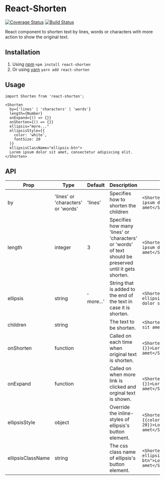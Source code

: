 # React-Shorten
[![Coverage Status](https://coveralls.io/repos/github/gautiselvaraj/react-shorten/badge.svg?branch=master)](https://coveralls.io/github/gautiselvaraj/react-shorten?branch=master)
[![Build Status](https://travis-ci.org/gautiselvaraj/react-shorten.svg?branch=master)](https://travis-ci.org/gautiselvaraj/react-shorten)

React component to shorten text by lines, words or characters with more action to show the original text.

## Installation

1. Using [npm](https://npmjs.org/) `npm install react-shorten`
2. Or using [yarn](https://yarnpkg.com) `yarn add react-shorten`

## Usage
```
import Shorten from 'react-shorten';

<Shorten
  by={'lines' | 'characters' | 'words'}
  length={Number}
  onExpand={() => {}}
  onShorten={() => {}}
  ellipsis="more..."
  ellipsisStyle={{
    color: 'white',
    fontSize: 20
  }}
  ellipsisClassName="ellipsis-btn">
  Lorem ipsum dolor sit amet, consectetur adipiscing elit.
</Shorten>
```

## API
| Prop | Type | Default | Description | Example |
| ---- | ---- | ------- | ----------- | ------- |
| by | 'lines' or 'characters' or 'words' | 'lines' | Specifies how to shorten the children | `<Shorten by="words">Lorem ipsum dolor sit amet</Shorten>` |
| length | integer | 3 | Specifies how many 'lines' or 'characters' or 'words' of text should be preserved until it gets shorten. | `<Shorten length={3}>Lorem ipsum dolor sit amet</Shorten>` |
| ellipsis | string | ' more...' | String that is added to the end of the text in case it is shorten. | `<Shorten ellipsis="...">Lorem ipsum dolor sit amet</Shorten>`
| children | string | | The text to be shorten. | `<Shorten>Lorem ipsum dolor sit amet</Shorten>` |
| onShorten | function | | Called on each time when original text is shorten. | `<Shorten onShorten={() => {}}>Lorem ipsum dolor sit amet</Shorten>` |
| onExpand | function | | Called on when more link is clicked and orginal text is shown. | `<Shorten onExpand={() => {}}>Lorem ipsum dolor sit amet</Shorten>` |
| ellipsisStyle | object | | Override the inline-styles of ellipsis's button element. | `<Shorten ellipsisStyle={{color: 'white', fontSize: 20}}>Lorem ipsum dolor sit amet</Shorten>` |
| ellipsisClassName | string | | The css class name of ellipsis's button element. | `<Shorten ellipsisClassName="ellipsis-btn">Lorem ipsum dolor sit amet</Shorten>` |
